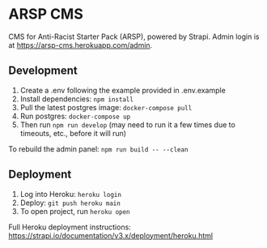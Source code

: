 # ARSP CMS

CMS for Anti-Racist Starter Pack (ARSP), powered by Strapi. Admin login is at https://arsp-cms.herokuapp.com/admin.

## Development

1. Create a .env following the example provided in .env.example
2. Install dependencies: `npm install`
3. Pull the latest postgres image: `docker-compose pull`
4. Run postgres: `docker-compose up`
5. Then run `npm run develop` (may need to run it a few times due to timeouts, etc., before it will run)

To rebuild the admin panel: `npm run build -- --clean`

## Deployment

1. Log into Heroku: `heroku login`
2. Deploy: `git push heroku main`
3. To open project, run `heroku open`

Full Heroku deployment instructions: https://strapi.io/documentation/v3.x/deployment/heroku.html
